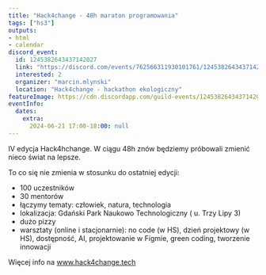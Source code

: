 ```yaml
---
title: "Hack4change - 48h maraton programowania"
tags: ["hs3"]
outputs:
- html
- calendar
discord_event:
  id: 1245382643437142027
  link: "https://discord.com/events/762566311930101761/1245382643437142027"
  interested: 2
  organizer: "marcin.mlynski"
  location: "Hack4change - hackathon ekologiczny"
featureImage: https://cdn.discordapp.com/guild-events/1245382643437142027/17e8dbef5a5d590aaf50ae6ae8548207.png?size=1024
eventInfo:
  dates:
    extra:
      2024-06-21 17:00-18:00: null
---
```

IV edycja Hack4hchange. W ciągu 48h znów będziemy próbowali zmienić nieco świat na lepsze. 

To co się nie zmienia w stosunku do ostatniej edycji:
-  100 uczestników 
- 30 mentorów 
- łączymy tematy: człowiek, natura, technologia 
- lokalizacja: Gdański Park Naukowo Technologiczny ( u. Trzy Lipy 3)
- dużo pizzy
- warsztaty (online i stacjonarnie): no code (w HS), dzień projektowy (w HS), dostępność, AI, projektowanie w Figmie, green coding, tworzenie innowacji

Więcej info na www.hack4change.tech
